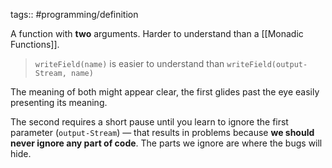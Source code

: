 tags:: #programming/definition 

A function with **two** arguments. Harder to understand than a [[Monadic Functions]].

> `writeField(name)` is easier to understand than `writeField(output-Stream, name)`

The meaning of both might appear clear, the first glides past the eye easily presenting its meaning.

The second requires a short pause until you learn to ignore the first parameter (`output-Stream`) — that results in problems because **we should never ignore any part of code**. The parts we ignore are where the bugs will hide.